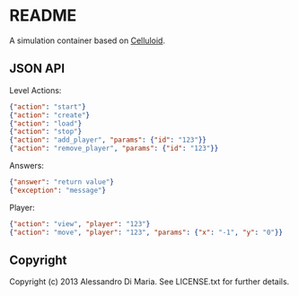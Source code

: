 README
======

A simulation container based on [Celluloid](https://github.com/celluloid/celluloid).

JSON API
--------

Level Actions:
```json
{"action": "start"}
{"action": "create"}
{"action": "load"}
{"action": "stop"}
{"action": "add_player", "params": {"id": "123"}}
{"action": "remove_player", "params": {"id": "123"}}
```
Answers:
```json
{"answer": "return value"}
{"exception": "message"}
```

Player:
```json
{"action": "view", "player": "123"}
{"action": "move", "player": "123", "params": {"x": "-1", "y": "0"}}
```


Copyright
--------

Copyright (c) 2013 Alessandro Di Maria. See LICENSE.txt for further details.
